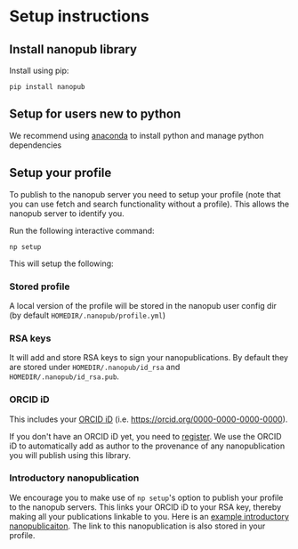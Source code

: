 # Setup instructions

## Install nanopub library
Install using pip:
```
pip install nanopub
```

## Setup for users new to python
We recommend using [anaconda](https://www.anaconda.com/products/individual) to install python and manage python dependencies

## Setup your profile

To publish to the nanopub server you need to setup your profile (note that you can use fetch and search functionality without a profile). This allows the nanopub server to identify you.

Run the following interactive command:
```
np setup
```
This will setup the following:

### Stored profile
A local version of the profile will be stored in the nanopub user config dir (by default `HOMEDIR/.nanopub/profile.yml`)

### RSA keys
It will add and store RSA keys to sign your nanopublications. By default they are stored under `HOMEDIR/.nanopub/id_rsa` and `HOMEDIR/.nanopub/id_rsa.pub`.

### ORCID iD
This includes your [ORCID iD](https://orcid.org/) (i.e. https://orcid.org/0000-0000-0000-0000).

If you don't have an ORCID iD yet, you need to [register](https://orcid.org/register). We use the ORCID iD to automatically add as author to the provenance of any nanopublication you will publish using this library.

### Introductory nanopublication
We encourage you to make use of `np setup`'s option to publish your profile to the nanopub servers. This links your ORCID iD to your RSA key, thereby making all your publications linkable to you. Here is an [example introductory nanopublicaiton](http://purl.org/np/RAy1CYBfBYFd_TFI8Z_jr3taf6fB9u-grqsKyLzTmMvQI). The link to this nanopublication is also stored in your profile.

